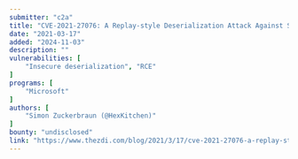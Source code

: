 ```yaml
---
submitter: "c2a"
title: "CVE-2021-27076: A Replay-style Deserialization Attack Against Sharepoint"
date: "2021-03-17"
added: "2024-11-03"
description: ""
vulnerabilities: [
    "Insecure deserialization", "RCE"
]
programs: [
    "Microsoft"
]
authors: [
    "Simon Zuckerbraun (@HexKitchen)"
]
bounty: "undisclosed"
link: "https://www.thezdi.com/blog/2021/3/17/cve-2021-27076-a-replay-style-deserialization-attack-against-sharepoint"
---
```




